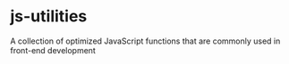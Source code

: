 js-utilities
============

A collection of optimized JavaScript functions that are commonly used in front-end development
